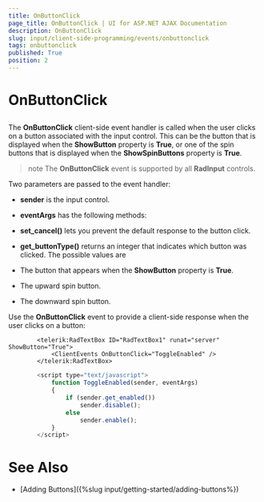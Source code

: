 ```yaml
---
title: OnButtonClick
page_title: OnButtonClick | UI for ASP.NET AJAX Documentation
description: OnButtonClick
slug: input/client-side-programming/events/onbuttonclick
tags: onbuttonclick
published: True
position: 2
---
```


# OnButtonClick



## 

The __OnButtonClick__ client-side event handler is called when the user clicks on a button associated with the input control. This can be the button that is displayed when the __ShowButton__ property is __True__, or one of the spin buttons that is displayed when the __ShowSpinButtons__ property is __True__.

>note The __OnButtonClick__ event is supported by all __RadInput__ controls.
>


Two parameters are passed to the event handler:

* __sender__ is the input control.

* __eventArgs__ has the following methods:

* __set_cancel()__ lets you prevent the default response to the button click.

* __get_buttonType()__ returns an integer that indicates which button was clicked. The possible values are

* The button that appears when the __ShowButton__ property is __True__.

* The upward spin button.

* The downward spin button.

Use the __OnButtonClick__ event to provide a client-side response when the user clicks on a button:

````ASPNET
	    <telerik:RadTextBox ID="RadTextBox1" runat="server" ShowButton="True">
	        <ClientEvents OnButtonClick="ToggleEnabled" />
	    </telerik:RadTextBox>
````



````JavaScript
	    <script type="text/javascript">
	        function ToggleEnabled(sender, eventArgs)
	        {
	            if (sender.get_enabled())
	                sender.disable();
	            else
	                sender.enable();
	        }
	    </script>
````



# See Also

 * [Adding Buttons]({%slug input/getting-started/adding-buttons%})
